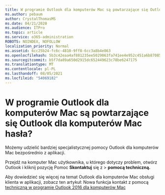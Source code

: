 ```yaml
---
title: W programie Outlook dla komputerów Mac są powtarzające się Outlook dla komputerów Mac hasła?
ms.author: pebaum
author: CrystalThomasMS
ms.date: 04/21/2020
ms.audience: ITPro
ms.topic: article
ms.service: o365-administration
ROBOTS: NOINDEX, NOFOLLOW
localization_priority: Normal
ms.assetid: 6cc25b24-fc6c-4810-9ff8-6cc3a8b4e863
ms.openlocfilehash: 5b3c42eaa4af881235ee5029063fa741ee4e952c451a6b87085f2294d2cd3f71
ms.sourcegitcommit: b5f7da89a650d2915dc652449623c78be6247175
ms.translationtype: MT
ms.contentlocale: pl-PL
ms.lasthandoff: 08/05/2021
ms.locfileid: "54069182"
---
```

# <a name="experiencing-repeated-password-prompts-in-outlook-for-mac"></a>W programie Outlook dla komputerów Mac są powtarzające się Outlook dla komputerów Mac hasła?

Możemy udzielić bardziej specjalistycznej pomocy Outlook dla komputerów Mac bezpośrednio z aplikacji.
  
Przejdź na komputer Mac użytkownika, u którego dotyczy problem, otwórz Outlook i kliknij pozycję Pomoc **Skontaktuj** się z \> **pomocą techniczną.**
  
Aby dowiedzieć się więcej na temat Outlook dla komputerów Mac obsługi klienta w aplikacji, zobacz ten artykuł: Nowa funkcja kontakt z pomocą [techniczną w programie Outlook 2016 dla komputerów Mac](https://answers.microsoft.com/msoffice/forum/msoffice_outlook-mso_mac-mso_mac2016/new-contact-support-feature-in-outlook-2016-for/d4fc21c4-25e2-4e10-b943-1fba6542b517)
  

